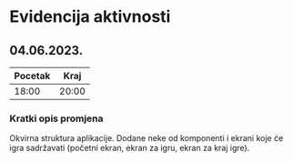 # Evidencija aktivnosti
## 04.06.2023.
Pocetak | Kraj
------- | ----
18:00   | 20:00
### Kratki opis promjena
Okvirna struktura aplikacije.
Dodane neke od komponenti i ekrani koje će igra sadržavati (početni ekran, ekran za igru, ekran za kraj igre).


